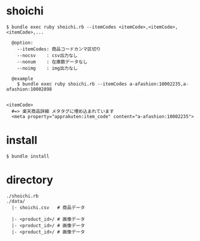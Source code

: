 # shoichi

    
    $ bundle exec ruby shoichi.rb --itemCodes <itemCode>,<itemCode>,<itemCode>,...

      @option:
        --itemCodes: 商品コードカンマ区切り
        --nocsv    : csv出力なし
        --nonum    : 在庫数データなし
        --noimg    : img出力なし

      @example
        $ bundle exec ruby shoichi.rb --itemCodes a-afashion:10002235,a-afashion:10002898


    <itemCode>
      #=> 楽天商品詳細 メタタグに埋め込まれています
      <meta property="apprakuten:item_code" content="a-afashion:10002235">
    

# install

    $ bundle install


# directory

    ./shoichi.rb
    ./data/
      |- shoichi.csv   # 商品データ

      |- <product_id>/ # 画像データ
      |- <product_id>/ # 画像データ
      |- <product_id>/ # 画像データ

